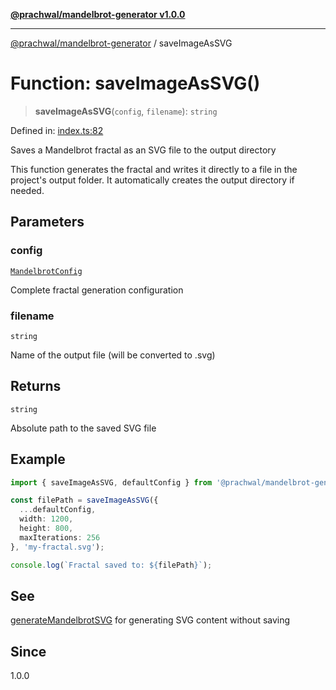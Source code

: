 [**@prachwal/mandelbrot-generator v1.0.0**](../README.md)

***

[@prachwal/mandelbrot-generator](../globals.md) / saveImageAsSVG

# Function: saveImageAsSVG()

> **saveImageAsSVG**(`config`, `filename`): `string`

Defined in: [index.ts:82](https://github.com/prachwal/mandelbrot-generator/blob/774585aef1c1cbc7e412618ceaebc4d9e4774868/src/index.ts#L82)

Saves a Mandelbrot fractal as an SVG file to the output directory

This function generates the fractal and writes it directly to a file in the
project's output folder. It automatically creates the output directory if needed.

## Parameters

### config

[`MandelbrotConfig`](../interfaces/MandelbrotConfig.md)

Complete fractal generation configuration

### filename

`string`

Name of the output file (will be converted to .svg)

## Returns

`string`

Absolute path to the saved SVG file

## Example

```typescript
import { saveImageAsSVG, defaultConfig } from '@prachwal/mandelbrot-generator';

const filePath = saveImageAsSVG({
  ...defaultConfig,
  width: 1200,
  height: 800,
  maxIterations: 256
}, 'my-fractal.svg');

console.log(`Fractal saved to: ${filePath}`);
```

## See

[generateMandelbrotSVG](generateMandelbrotSVG.md) for generating SVG content without saving

## Since

1.0.0
